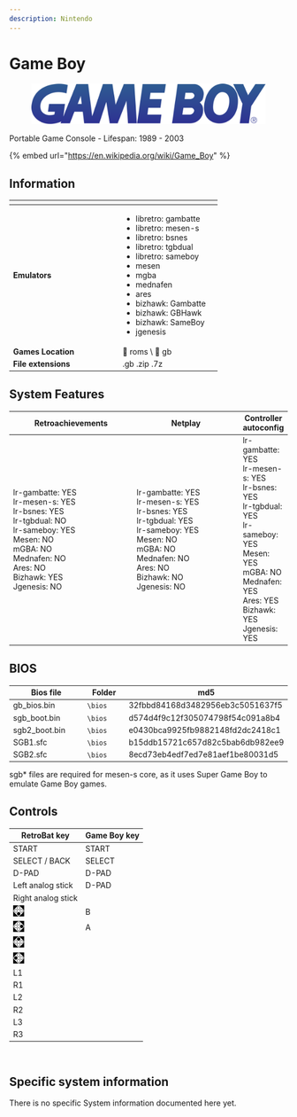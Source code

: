 ```yaml
---
description: Nintendo
---
```


# Game Boy

<div align="left">

<figure><img src="https://raw.githubusercontent.com/fabricecaruso/es-theme-carbon/5149a33eed46b2af638b06119397d4023b75131f/art/logos/gb.svg" alt=""><figcaption></figcaption></figure>

</div>

Portable Game Console - Lifespan: 1989 - 2003

{% embed url="https://en.wikipedia.org/wiki/Game_Boy" %}

## Information

<table data-header-hidden><thead><tr><th width="184"></th><th></th><th data-hidden></th></tr></thead><tbody><tr><td><strong>Emulators</strong></td><td><ul><li>libretro: gambatte</li><li>libretro: mesen-s</li><li>libretro: bsnes</li><li>libretro: tgbdual</li><li>libretro: sameboy</li><li>mesen</li><li>mgba</li><li>mednafen</li><li>ares</li><li>bizhawk: Gambatte</li><li>bizhawk: GBHawk</li><li>bizhawk: SameBoy</li><li>jgenesis</li></ul></td><td></td></tr><tr><td><strong>Games Location</strong></td><td><span data-gb-custom-inline data-tag="emoji" data-code="1f4c1">📁</span> roms \ <span data-gb-custom-inline data-tag="emoji" data-code="1f4c2">📂</span> gb</td><td></td></tr><tr><td><strong>File extensions</strong></td><td>.gb .zip .7z</td><td></td></tr></tbody></table>

## System Features

<table><thead><tr><th width="256">Retroachievements</th><th width="243">Netplay</th><th>Controller autoconfig</th></tr></thead><tbody><tr><td>lr-gambatte: YES<br>lr-mesen-s: YES<br>lr-bsnes: YES<br>lr-tgbdual: NO<br>lr-sameboy: YES<br>Mesen: NO<br>mGBA: NO<br>Mednafen: NO<br>Ares: NO<br>Bizhawk: YES<br>Jgenesis: NO</td><td>lr-gambatte: YES<br>lr-mesen-s: YES<br>lr-bsnes: YES<br>lr-tgbdual: YES<br>lr-sameboy: YES<br>Mesen: NO<br>mGBA: NO<br>Mednafen: NO<br>Ares: NO<br>Bizhawk: NO<br>Jgenesis: NO</td><td>lr-gambatte: YES<br>lr-mesen-s: YES<br>lr-bsnes: YES<br>lr-tgbdual: YES<br>lr-sameboy: YES<br>Mesen: YES<br>mGBA: NO<br>Mednafen: YES<br>Ares: YES<br>Bizhawk: YES<br>Jgenesis: YES</td></tr></tbody></table>

## BIOS

<table><thead><tr><th width="187">Bios file</th><th width="108">Folder</th><th>md5</th></tr></thead><tbody><tr><td>gb_bios.bin</td><td><code>\bios</code></td><td>32fbbd84168d3482956eb3c5051637f5</td></tr><tr><td>sgb_boot.bin</td><td><code>\bios</code></td><td>d574d4f9c12f305074798f54c091a8b4</td></tr><tr><td>sgb2_boot.bin</td><td><code>\bios</code></td><td>e0430bca9925fb9882148fd2dc2418c1</td></tr><tr><td>SGB1.sfc</td><td><code>\bios</code></td><td>b15ddb15721c657d82c5bab6db982ee9</td></tr><tr><td>SGB2.sfc</td><td><code>\bios</code></td><td>8ecd73eb4edf7ed7e81aef1be80031d5</td></tr></tbody></table>

sgb\* files are required for mesen-s core, as it uses Super Game Boy to emulate Game Boy games.

## Controls

| RetroBat key                                                                       | Game Boy key |
| ---------------------------------------------------------------------------------- | ------------ |
| START                                                                              | START        |
| SELECT / BACK                                                                      | SELECT       |
| D-PAD                                                                              | D-PAD        |
| Left analog stick                                                                  | D-PAD        |
| Right analog stick                                                                 |              |
| ![A](<../../../../.gitbook/assets/image (30).png>)                                 | B            |
| ![B](<../../../../.gitbook/assets/image (16).png>)                                 | A            |
| <img src="../../../../.gitbook/assets/image (50).png" alt="" data-size="original"> |              |
| <img src="../../../../.gitbook/assets/image (48).png" alt="" data-size="line">     |              |
| L1                                                                                 |              |
| R1                                                                                 |              |
| L2                                                                                 |              |
| R2                                                                                 |              |
| L3                                                                                 |              |
| R3                                                                                 |              |

<div align="left">

<figure><img src="https://i.imgur.com/yDQp2P6.png" alt=""><figcaption></figcaption></figure>

</div>

## Specific system information

There is no specific System information documented here yet.
